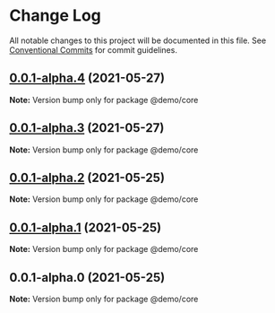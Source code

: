 # Change Log

All notable changes to this project will be documented in this file.
See [Conventional Commits](https://conventionalcommits.org) for commit guidelines.

## [0.0.1-alpha.4](https://github.com/uxland/lit/compare/@demo/core@0.0.1-alpha.3...@demo/core@0.0.1-alpha.4) (2021-05-27)

**Note:** Version bump only for package @demo/core





## [0.0.1-alpha.3](https://github.com/uxland/lit/compare/@demo/core@0.0.1-alpha.2...@demo/core@0.0.1-alpha.3) (2021-05-27)

**Note:** Version bump only for package @demo/core





## [0.0.1-alpha.2](https://github.com/uxland/lit/compare/@demo/core@0.0.1-alpha.1...@demo/core@0.0.1-alpha.2) (2021-05-25)

**Note:** Version bump only for package @demo/core





## [0.0.1-alpha.1](https://github.com/uxland/lit/compare/@demo/core@0.0.1-alpha.0...@demo/core@0.0.1-alpha.1) (2021-05-25)

**Note:** Version bump only for package @demo/core





## 0.0.1-alpha.0 (2021-05-25)

**Note:** Version bump only for package @demo/core
